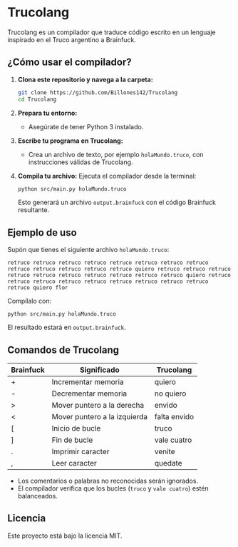 # Trucolang

Trucolang es un compilador que traduce código escrito en un lenguaje inspirado en el Truco argentino a Brainfuck.

## ¿Cómo usar el compilador?

1. **Clona este repositorio y navega a la carpeta:**
   ```bash
   git clone https://github.com/Billones142/Trucolang
   cd Trucolang
   ```

2. **Prepara tu entorno:**
   - Asegúrate de tener Python 3 instalado.

3. **Escribe tu programa en Trucolang:**
   - Crea un archivo de texto, por ejemplo `holaMundo.truco`, con instrucciones válidas de Trucolang.

4. **Compila tu archivo:**
   Ejecuta el compilador desde la terminal:
   ```bash
   python src/main.py holaMundo.truco
   ```
   Esto generará un archivo `output.brainfuck` con el código Brainfuck resultante.

## Ejemplo de uso

Supón que tienes el siguiente archivo `holaMundo.truco`:
```
retruco retruco retruco retruco retruco retruco retruco retruco retruco retruco retruco retruco retruco quiero retruco retruco retruco retruco retruco retruco retruco retruco retruco retruco quiero retruco retruco retruco retruco retruco retruco retruco retruco retruco retruco quiero flor
```

Compílalo con:
```
python src/main.py holaMundo.truco
```

El resultado estará en `output.brainfuck`.

## Comandos de Trucolang

| Brainfuck | Significado                        | Trucolang       |
|-----------|------------------------------------|-----------------|
| +         | Incrementar memoria                | quiero          |
| -         | Decrementar memoria                | no quiero       |
| >         | Mover puntero a la derecha         | envido          |
| <         | Mover puntero a la izquierda       | falta envido    |
| [         | Inicio de bucle                    | truco           |
| ]         | Fin de bucle                       | vale cuatro     |
| .         | Imprimir caracter                  | venite          |
| ,         | Leer caracter                      | quedate         |

- Los comentarios o palabras no reconocidas serán ignorados.
- El compilador verifica que los bucles (`truco` y `vale cuatro`) estén balanceados.

## Licencia

Este proyecto está bajo la licencia MIT.
